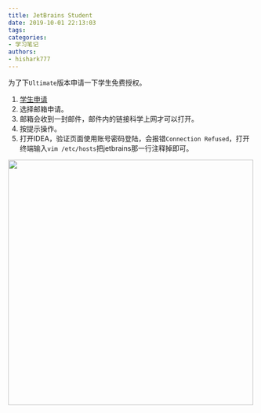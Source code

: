 ```yaml
---
title: JetBrains Student
date: 2019-10-01 22:13:03
tags:
categories: 
- 学习笔记
authors:
- hishark777
---
```

为了下`Ultimate`版本申请一下学生免费授权。

1. [学生申请](https://www.jetbrains.com/zh/student/)
2. 选择邮箱申请。
3. 邮箱会收到一封邮件，邮件内的链接科学上网才可以打开。
4. 按提示操作。</br>
5. 打开IDEA，验证页面使用账号密码登陆，会报错`Connection Refused`，打开终端输入`vim /etc/hosts`把jetbrains那一行注释掉即可。
<!--more-->
<img src="https://i.loli.net/2020/03/14/KyZpl5PiacBj3tG.png" width="500">